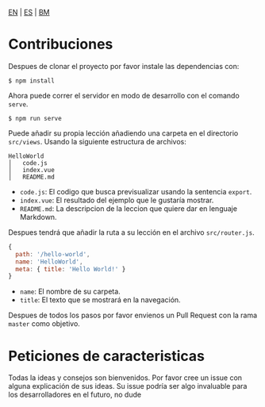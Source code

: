 [EN](CONTRIBUTING.md) | [ES](CONTRIBUTING_es.md) | [BM](CONTRIBUTING_bm.md)
# Contribuciones

Despues de clonar el proyecto por favor instale las dependencias con:

```
$ npm install
```

Ahora puede correr el servidor en modo de desarrollo con el comando `serve`.

```
$ npm run serve
```

Puede añadir su propia lección añadiendo una carpeta en el directorio `src/views`. Usando la siguiente estructura de archivos:

```
HelloWorld
│   code.js
│   index.vue
│   README.md
```

* `code.js`: El codigo que busca previsualizar usando la sentencia `export`.
* `index.vue`: El resultado del ejemplo que le gustaría mostrar.
* `README.md`: La descripcion de la leccion que quiere dar en lenguaje Markdown.

Despues tendrá que añadir la ruta a su lección en el archivo `src/router.js`.

```javascript
{
  path: '/hello-world',
  name: 'HelloWorld',
  meta: { title: 'Hello World!' }
}
```

* `name`: El nombre de su carpeta.
* `title`: El texto que se mostrará en la navegación.

Despues de todos los pasos por favor envienos un Pull Request con la rama `master` como objetivo.

# Peticiones de caracteristicas

Todas la ideas y consejos son bienvenidos. Por favor cree un issue con alguna explicación de sus ideas. Su issue podría ser algo invaluable para los desarrolladores en el futuro, no dude 

